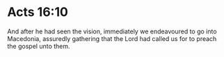 # Acts 16:10

And after he had seen the vision, immediately we endeavoured to go into Macedonia, assuredly gathering that the Lord had called us for to preach the gospel unto them.